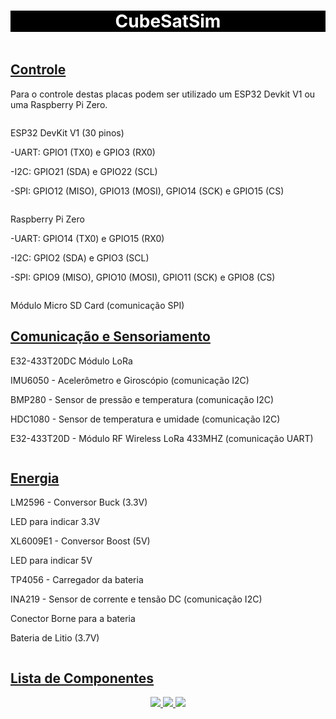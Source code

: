 <h1 align="center" style="color:white; background-color:black">CubeSatSim</h1>

<p align = "center">
<img src=""/> 
</p>

<a href="https://github.com/zenitheesc/CubeSatSim/tree/ZenithSatSim#-controle-"><h2> Controle </h2></a>

Para o controle destas placas podem ser utilizado um ESP32 Devkit V1 ou uma Raspberry Pi Zero.

<p align = "center">
<img src=""/>
</p>

ESP32 DevKit V1 (30 pinos)

-UART: GPIO1 (TX0) e GPIO3 (RX0)

-I2C: GPIO21 (SDA) e GPIO22 (SCL)

-SPI: GPIO12 (MISO), GPIO13 (MOSI), GPIO14 (SCK) e GPIO15 (CS)

<p align = "center">
<img src=""/>
</p>

Raspberry Pi Zero

-UART: GPIO14 (TX0) e GPIO15 (RX0)

-I2C: GPIO2 (SDA) e GPIO3 (SCL)

-SPI: GPIO9 (MISO), GPIO10 (MOSI), GPIO11 (SCK) e GPIO8 (CS)

<p align = "center">
<img src=""/>
</p>

Módulo Micro SD Card (comunicação SPI)

<a href="https://github.com/zenitheesc/CubeSatSim/tree/ZenithSatSim#comunica%C3%A7%C3%A3o-e-sensoriamento"><h2>Comunicação e Sensoriamento</h2></a>
E32-433T20DC Módulo LoRa

IMU6050 - Acelerômetro e Giroscópio (comunicação I2C)

BMP280 - Sensor de pressão e temperatura (comunicação I2C)

HDC1080 - Sensor de temperatura e umidade (comunicação I2C)

E32-433T20D - Módulo RF Wireless LoRa 433MHZ (comunicação UART)

<p align = "center">
<img src=""/>
</p>

<a href="https://github.com/zenitheesc/CubeSatSim/tree/ZenithSatSim#energia"><h2>Energia</h2></a>

LM2596 - Conversor Buck (3.3V)

LED  para indicar 3.3V

XL6009E1 - Conversor Boost (5V)

LED  para indicar 5V

TP4056 - Carregador da bateria

INA219 - Sensor de corrente e tensão DC (comunicação I2C)

Conector Borne para a bateria

Bateria de Litio (3.7V)

<p align = "center">
<img src=""/>
</p>

<a href="https://github.com/zenitheesc/CubeSatSim/tree/ZenithSatSim#energia"><h2>Lista de Componentes</h2></a>





<p align="center">
    <a href="http://zenith.eesc.usp.br">
    <img src="https://img.shields.io/badge/Check%20out-Zenith's Oficial Website-black?style=for-the-badge" />
    </a> 
    <a href="https://www.facebook.com/zenitheesc">
    <img src="https://img.shields.io/badge/Like%20us%20on-facebook-blue?style=for-the-badge"/>
    </a> 
    <a href="https://www.instagram.com/zenith_eesc/">
    <img src="https://img.shields.io/badge/Follow%20us%20on-Instagram-red?style=for-the-badge"/>
    </a>

</p>
<p align = "center">
